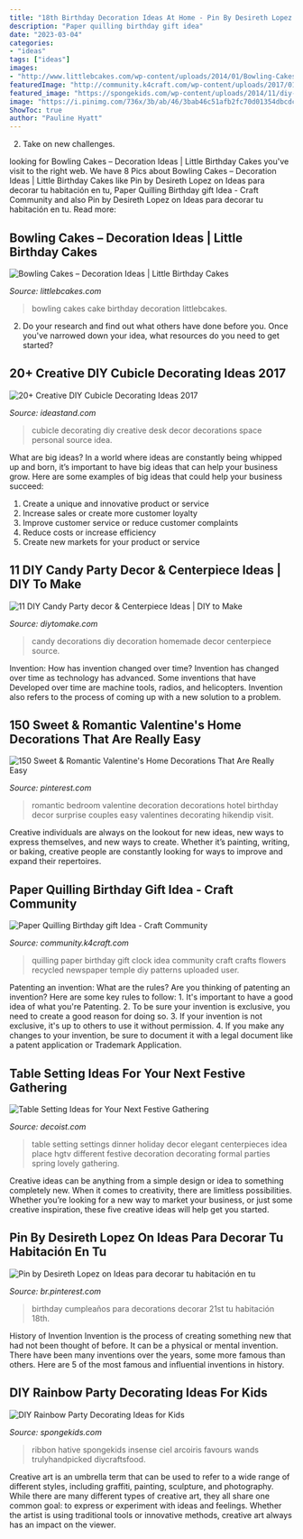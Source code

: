 ```yaml
---
title: "18th Birthday Decoration Ideas At Home - Pin By Desireth Lopez On Ideas Para Decorar Tu Habitación En Tu"
description: "Paper quilling birthday gift idea"
date: "2023-03-04"
categories:
- "ideas"
tags: ["ideas"]
images:
- "http://www.littlebcakes.com/wp-content/uploads/2014/01/Bowling-Cakes-Pictures.jpg"
featuredImage: "http://community.k4craft.com/wp-content/uploads/2017/01/Paper-quilling-birthday-gift-ideas-5.jpg"
featured_image: "https://spongekids.com/wp-content/uploads/2014/11/diy-rainbow-party-decorating-ideas/4-candy-decoration.jpg"
image: "https://i.pinimg.com/736x/3b/ab/46/3bab46c51afb2fc70d01354dbcdc53b1.jpg"
ShowToc: true
author: "Pauline Hyatt"
---
```



2. Take on new challenges.

	

		
looking for Bowling Cakes – Decoration Ideas | Little Birthday Cakes you've visit to the right web. We have 8 Pics about Bowling Cakes – Decoration Ideas | Little Birthday Cakes like Pin by Desireth Lopez on Ideas para decorar tu habitación en tu, Paper Quilling Birthday gift Idea - Craft Community and also Pin by Desireth Lopez on Ideas para decorar tu habitación en tu. Read more:
		
    
## Bowling Cakes – Decoration Ideas | Little Birthday Cakes

<img loading=lazy src="http://www.littlebcakes.com/wp-content/uploads/2014/01/Bowling-Cakes-Pictures.jpg" onerror="this.onerror=null;this.src='https://tse4.mm.bing.net/th?id=OIP.5_vIGkXHRHwtFAr5SDXHbAHaJ4&amp;pid=15.1';" alt="Bowling Cakes – Decoration Ideas | Little Birthday Cakes">

_Source: littlebcakes.com_

>bowling cakes cake birthday decoration littlebcakes. 

	

2. Do your research and find out what others have done before you. Once you've narrowed down your idea, what resources do you need to get started? 

    
## 20+ Creative DIY Cubicle Decorating Ideas 2017

<img loading=lazy src="http://ideastand.com/wp-content/uploads/2014/06/cubicle-decorating-ideas/4-cubicle-decorating-ideas.jpg" onerror="this.onerror=null;this.src='https://tse2.mm.bing.net/th?id=OIP.VHOx8lixeW7JpfU3SP7vlgHaJ4&amp;pid=15.1';" alt="20+ Creative DIY Cubicle Decorating Ideas 2017">

_Source: ideastand.com_

>cubicle decorating diy creative desk decor decorations space personal source idea. 

	

What are big ideas?
In a world where ideas are constantly being whipped up and born, it’s important to have big ideas that can help your business grow. Here are some examples of big ideas that could help your business succeed: 
1. Create a unique and innovative product or service 
2. Increase sales or create more customer loyalty 
3. Improve customer service or reduce customer complaints 
4. Reduce costs or increase efficiency 
5. Create new markets for your product or service 

    
## 11 DIY Candy Party Decor &amp; Centerpiece Ideas | DIY To Make

<img loading=lazy src="http://www.diytomake.com/wp-content/uploads/2015/10/homemade-candy-party-decorations.jpg" onerror="this.onerror=null;this.src='https://tse2.mm.bing.net/th?id=OIP.B_AC1GY9uzmYkvGZrzydZAHaE8&amp;pid=15.1';" alt="11 DIY Candy Party decor &amp; Centerpiece Ideas | DIY to Make">

_Source: diytomake.com_

>candy decorations diy decoration homemade decor centerpiece source. 

	

Invention: How has invention changed over time?
Invention has changed over time as technology has advanced. Some inventions that have Developed over time are machine tools, radios, and helicopters. Invention also refers to the process of coming up with a new solution to a problem.

    
## 150 Sweet &amp; Romantic Valentine&#039;s Home Decorations That Are Really Easy

<img loading=lazy src="https://i.pinimg.com/736x/3b/ab/46/3bab46c51afb2fc70d01354dbcdc53b1.jpg" onerror="this.onerror=null;this.src='https://tse3.mm.bing.net/th?id=OIP.n1adOqwaixu2sWV4QuhZowHaNJ&amp;pid=15.1';" alt="150 Sweet &amp; Romantic Valentine&#039;s Home Decorations That Are Really Easy">

_Source: pinterest.com_

>romantic bedroom valentine decoration decorations hotel birthday decor surprise couples easy valentines decorating hikendip visit. 

	

Creative individuals are always on the lookout for new ideas, new ways to express themselves, and new ways to create. Whether it’s painting, writing, or baking, creative people are constantly looking for ways to improve and expand their repertoires.

    
## Paper Quilling Birthday Gift Idea - Craft Community

<img loading=lazy src="http://community.k4craft.com/wp-content/uploads/2017/01/Paper-quilling-birthday-gift-ideas-5.jpg" onerror="this.onerror=null;this.src='https://tse1.mm.bing.net/th?id=OIP.UTERTvwLKV9k8DWSUmwcMgHaJ4&amp;pid=15.1';" alt="Paper Quilling Birthday gift Idea - Craft Community">

_Source: community.k4craft.com_

>quilling paper birthday gift clock idea community craft crafts flowers recycled newspaper temple diy patterns uploaded user. 

	

Patenting an invention: What are the rules?
Are you thinking of patenting an invention? Here are some key rules to follow: 1. It's important to have a good idea of what you're Patenting. 
2. To be sure your invention is exclusive, you need to create a good reason for doing so. 
3. If your invention is not exclusive, it's up to others to use it without permission. 4. If you make any changes to your invention, be sure to document it with a legal document like a patent application or Trademark Application. 
    
## Table Setting Ideas For Your Next Festive Gathering

<img loading=lazy src="http://cdn.decoist.com/wp-content/uploads/2013/08/Lovely-party-table-setting.jpg" onerror="this.onerror=null;this.src='https://tse1.mm.bing.net/th?id=OIP.6PccOBnVd6c3yFcRjGz_IgHaJ4&amp;pid=15.1';" alt="Table Setting Ideas for Your Next Festive Gathering">

_Source: decoist.com_

>table setting settings dinner holiday decor elegant centerpieces idea place hgtv different festive decoration decorating formal parties spring lovely gathering. 

	

Creative ideas can be anything from a simple design or idea to something completely new. When it comes to creativity, there are limitless possibilities. Whether you’re looking for a new way to market your business, or just some creative inspiration, these five creative ideas will help get you started.

    
## Pin By Desireth Lopez On Ideas Para Decorar Tu Habitación En Tu

<img loading=lazy src="https://i.pinimg.com/736x/b1/a4/15/b1a4153c775011a71a53c75d0ef30e06.jpg" onerror="this.onerror=null;this.src='https://tse3.mm.bing.net/th?id=OIP.B-F1-yL_P8xeMwyIdcU6hQHaJ3&amp;pid=15.1';" alt="Pin by Desireth Lopez on Ideas para decorar tu habitación en tu">

_Source: br.pinterest.com_

>birthday cumpleaños para decorations decorar 21st tu habitación 18th. 

	

History of Invention
Invention is the process of creating something new that had not been thought of before. It can be a physical or mental invention. There have been many inventions over the years, some more famous than others. Here are 5 of the most famous and influential inventions in history.

    
## DIY Rainbow Party Decorating Ideas For Kids

<img loading=lazy src="https://spongekids.com/wp-content/uploads/2014/11/diy-rainbow-party-decorating-ideas/4-candy-decoration.jpg" onerror="this.onerror=null;this.src='https://tse4.mm.bing.net/th?id=OIP.GfTxgQhCKywEmuWykiSTCAHaLG&amp;pid=15.1';" alt="DIY Rainbow Party Decorating Ideas for Kids">

_Source: spongekids.com_

>ribbon hative spongekids insense ciel arcoiris favours wands trulyhandpicked diycraftsfood. 

	

Creative art is an umbrella term that can be used to refer to a wide range of different styles, including graffiti, painting, sculpture, and photography. While there are many different types of creative art, they all share one common goal: to express or experiment with ideas and feelings. Whether the artist is using traditional tools or innovative methods, creative art always has an impact on the viewer.


